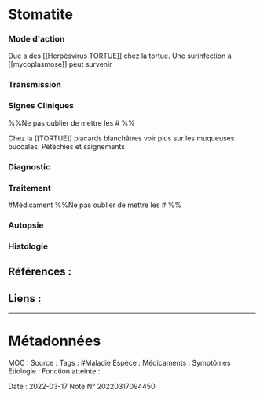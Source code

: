 # Stomatite
### Mode d'action
Due a des [[Herpèsvirus TORTUE]] chez la tortue. Une surinfection à [[mycoplasmose]] peut survenir 
### Transmission
### Signes Cliniques
%%Ne pas oublier de mettre les # %%

Chez la [[TORTUE]] placards blanchâtres voir plus sur les muqueuses buccales. Pétéchies et saignements

### Diagnostic
### Traitement
#Médicament 
%%Ne pas oublier de mettre les # %% 
### Autopsie
### Histologie

## Références :
>
 

## Liens :



***

# Métadonnées
MOC :
Source :
Tags : #Maladie 
	Espèce :
	Médicaments :
	Symptômes
	Etiologie :
	Fonction atteinte :
	
Date : 2022-03-17
Note N° 20220317094450